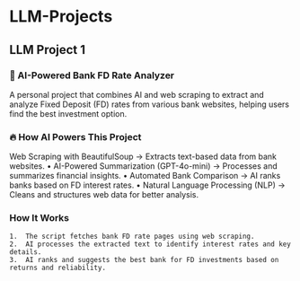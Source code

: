 # LLM-Projects
## LLM Project 1
### 🚀 AI-Powered Bank FD Rate Analyzer
 A personal project that combines AI and web scraping to extract and analyze Fixed Deposit (FD) rates from various bank websites, helping users find the best investment option.
### 🔥 How AI Powers This Project
 Web Scraping with BeautifulSoup → Extracts text-based data from bank websites.
	•	AI-Powered Summarization (GPT-4o-mini) → Processes and summarizes financial insights.
	•	Automated Bank Comparison → AI ranks banks based on FD interest rates.
	•	Natural Language Processing (NLP) → Cleans and structures web data for better analysis.
### How It Works
	1.	The script fetches bank FD rate pages using web scraping.
	2.	AI processes the extracted text to identify interest rates and key details.
	3.	AI ranks and suggests the best bank for FD investments based on returns and reliability.

